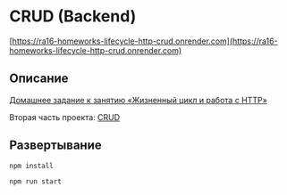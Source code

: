 # CRUD (Backend)

[https://ra16-homeworks-lifecycle-http-crud.onrender.com](https://ra16-homeworks-lifecycle-http-crud.onrender.com)

## Описание

[Домашнее задание к занятию «Жизненный цикл и работа с HTTP»](https://github.com/netology-code/ra16-homeworks/tree/ra-51/lifecycle-http/crud)

Вторая часть проекта: [CRUD](https://github.com/neondoll/ra16-homeworks-lifecycle-http-crud)

## Развертывание

```npm install```

```npm run start```
